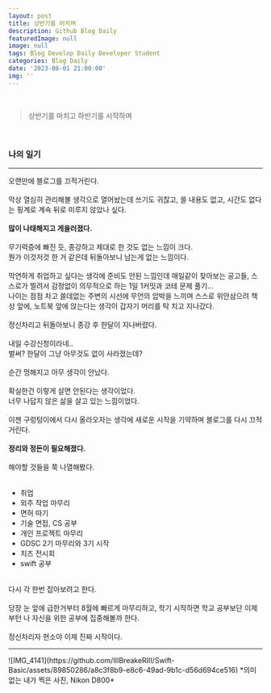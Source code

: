 ```yaml
---
layout: post
title: 상반기를 마치며
description: Github Blog Daily
featuredImage: null
image: null
tags: Blog Develop Daily Developer Student
categories: Blog Daily
date: '2023-08-01 21:00:00'
img: ''
---
```

<br>

> 상반기를 마치고 하반기를 시작하며

<br>
<h3>나의 일기</h3>
<hr>

오랜만에 블로그를 끄적거린다.
<br><br>
막상 열심히 관리해볼 생각으로 열어놨는데 쓰기도 귀찮고, 쓸 내용도 없고, 시간도 없다는 핑계로 계속 뒤로 미루지 않았나 싶다.
<br><br>
**많이 나태해지고 게을러졌다.**
<br><br>
무기력증에 빠진 듯, 종강하고 제대로 한 것도 없는 느낌이 크다.
<br>
뭔가 이것저것 한 거 같은데 뒤돌아보니 남는게 없는 느낌이다.
<br><br>
막연하게 취업하고 싶다는 생각에 준비도 안된 느낌인데 매일같이 찾아보는 공고들, 스스로가 찔려서 감정없이 의무적으로 하는 1일 1커밋과 코테 문제 풀기...
<br>
나이는 점점 차고 쓸데없는 주변의 시선에 무언의 압박을 느끼며 스스로 위안삼으려 책상 앞에, 노트북 앞에 앉는다는 생각이 갑자기 머리를 탁 치고 지나갔다.
<br><br>
정신차리고 뒤돌아보니 종강 후 한달이 지나버렸다.
<br><br>
내일 수강신청이라네..
<br>
벌써? 한달이 그냥 아무것도 없이 사라졌는데?
<br><br>
순간 멍해지고 아무 생각이 안났다.
<br><br>
확실한건 이렇게 살면 안된다는 생각이었다.
<br>
너무 나답지 않은 삶을 살고 있는 느낌이었다.
<br><br>
이젠 구렁텅이에서 다시 올라오자는 생각에 새로운 시작을 기약하며 블로그를 다시 끄적거린다.
<br><br>
**정리와 정돈이 필요해졌다.**
<br><br>
해야할 것들을 쭉 나열해봤다.
<br><br>
  * 취업
  * 외주 작업 마무리
  * 면허 따기
  * 기술 면접, CS 공부
  * 개인 프로젝트 마무리
  * GDSC 2기 마무리와 3기 시작
  * 치즈 전시회
  * swift 공부

<br>
다시 각 한번 잡아보려고 한다.
<br><br>
당장 눈 앞에 급한거부터 8월에 빠르게 마무리하고, 학기 시작하면 학교 공부보단 이제부턴 나 자신을 위한 공부에 집중해볼까 한다.
<br><br>
정신차리자 현소야 이제 진짜 시작이다.
<hr>
![IMG_4141](https://github.com/IIIBreakeRIII/Swift-Basic/assets/89850286/a8c3f8b9-e8c6-49ad-9b1c-d56d694ce516)
*의미없는 내가 찍은 사진, Nikon D800*